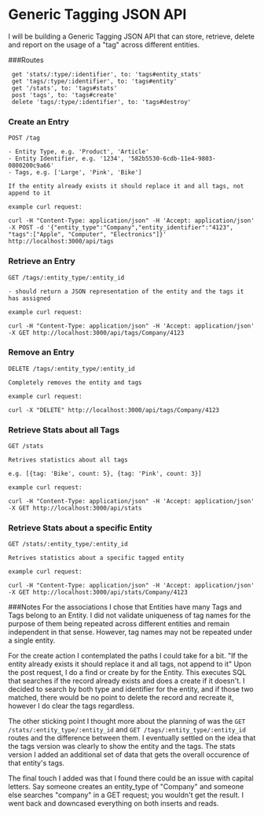 # Generic Tagging JSON API

I will be building a Generic Tagging JSON API that can store, retrieve, delete and report on the usage of a "tag" across different entities.

###Routes
```
 get 'stats/:type/:identifier', to: 'tags#entity_stats'
 get 'tags/:type/:identifier', to: 'tags#entity'
 get '/stats', to: 'tags#stats'
 post 'tags', to: 'tags#create'
 delete 'tags/:type/:identifier', to: 'tags#destroy'
```

### Create an Entry

```
POST /tag

- Entity Type, e.g. 'Product', 'Article'
- Entity Identifier, e.g. '1234', '582b5530-6cdb-11e4-9803-0800200c9a66'
- Tags, e.g. ['Large', 'Pink', 'Bike']

If the entity already exists it should replace it and all tags, not append to it

example curl request:

curl -H "Content-Type: application/json" -H 'Accept: application/json' -X POST -d '{"entity_type":"Company","entity_identifier":"4123", "tags":["Apple", "Computer", "Electronics"]}' http://localhost:3000/api/tags
```

### Retrieve an Entry

```
GET /tags/:entity_type/:entity_id

- should return a JSON representation of the entity and the tags it has assigned

example curl request:

curl -H "Content-Type: application/json" -H 'Accept: application/json' -X GET http://localhost:3000/api/tags/Company/4123
```

### Remove an Entry

```
DELETE /tags/:entity_type/:entity_id

Completely removes the entity and tags

example curl request:

curl -X "DELETE" http://localhost:3000/api/tags/Company/4123
```

### Retrieve Stats about all Tags

```
GET /stats

Retrives statistics about all tags

e.g. [{tag: 'Bike', count: 5}, {tag: 'Pink', count: 3}]

example curl request:

curl -H "Content-Type: application/json" -H 'Accept: application/json' -X GET http://localhost:3000/api/stats
```

### Retrieve Stats about a specific Entity

```
GET /stats/:entity_type/:entity_id

Retrives statistics about a specific tagged entity

example curl request:

curl -H "Content-Type: application/json" -H 'Accept: application/json' -X GET http://localhost:3000/api/stats/Company/4123
```

###Notes
For the associations I chose that Entities have many Tags and Tags belong to an Entity. I did not validate uniqueness of tag names for the purpose of them being repeated across different entities and remain independent in that sense. However, tag names may not be repeated under a single entity.

For the create action I contemplated the paths I could take for a bit. "If the entity already exists it should replace it and all tags, not append to it" Upon the post request, I do a find or create by for the Entity. This executes SQL that searches if the record already exists and does a create if it doesn't. I decided to search by both type and identifier for the entity, and if those two matched, there would be no point to delete the record and recreate it, however I do clear the tags regardless. 

The other sticking point I thought more about the planning of was the `GET /stats/:entity_type/:entity_id` and `GET /tags/:entity_type/:entity_id` routes and the difference between them. I eventually settled on the idea that the tags version was clearly to show the entity and the tags. The stats version I added an additional set of data that gets the overall occurence of that entity's tags. 

The final touch I added was that I found there could be an issue with capital letters. Say someone creates an entity_type of "Company" and someone else searches "company" in a GET request; you wouldn't get the result. I went back and downcased everything on both inserts and reads. 
